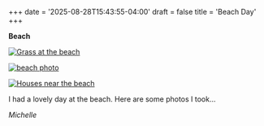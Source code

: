 +++
date = '2025-08-28T15:43:55-04:00'
draft = false
title = 'Beach Day'
+++

**Beach**

[![Grass at the beach](/img/beach3.jpg)](/img/beach3.jpg)

[![beach photo](/img/beach1.jpg)](/img/beach1.jpg)

[![Houses near the beach](/img/beach2.jpg)](/img/beach2.jpg)

I had a lovely day at the beach. Here are some photos I took...

*Michelle*